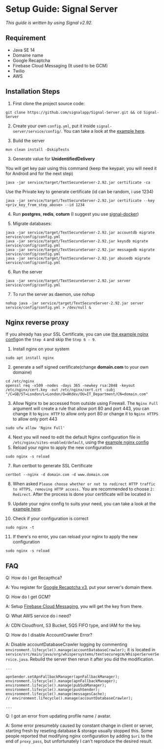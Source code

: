 # Setup Guide: Signal Server

*This guide is written by using Signal v2.92.*

## Requirement

* Java SE 14 
* Domaine name
* Google Recaptcha
* Firebase Cloud Messaging (It used to be GCM)
* Twilio
* AWS

## Installation Steps

1. First clone the project source code:

```
git clone https://github.com/signalapp/Signal-Server.git && cd Signal-Server
```

2. Create your own `config.yml`, put it inside `signal-server/service/config/`. You can take a look at the <a href="https://github.com/aqnouch/Setup-Guide/blob/master/signal-server/example-signal.yml">example here</a>.

3. Build the server

```
mvn clean install -DskipTests
```

3. Generate value for **UnidentifiedDelivery**

You will get key pair using this command (keep the keypair, you will need it for Android and for the next step)
```
java -jar service/target/TextSecureServer-2.92.jar certificate -ca
```

Use the Private key to generate certificate (id can be random, i use 1234)
```
java -jar service/target/TextSecureServer-2.92.jar certificate --key <priv_key_from_step_above> --id 1234
```

4.	Run **postgres**, **redis**, **coturn** (I suggest you use [signal-docker](https://github.com/aqnouch/Setup-Guide/tree/master/signal-docker))

5.	Migrate databases:
```
java -jar service/target/TextSecureServer-2.92.jar accountdb migrate service/config/config.yml
java -jar service/target/TextSecureServer-2.92.jar keysdb migrate service/config/config.yml
java -jar service/target/TextSecureServer-2.92.jar messagedb migrate service/config/config.yml
java -jar service/target/TextSecureServer-2.92.jar abusedb migrate service/config/config.yml
```

6.	Run the server
```
java -jar service/target/TextSecureServer-2.92.jar server service/config/config.yml
```

7. To run the server as daemon, use nohup
```
nohup java -jar service/target/TextSecureServer-2.92.jar server service/config/config.yml > /dev/null &
```

## Nginx reverse proxy

If you already has your SSL Certificate, you can use [the example nginx config](../master/signal-server/example-nginx.conf)on the `Step 4` and skip the `Step 6 - 9`.

1. Install nginx on your system
```
sudo apt install nginx     
```

2. generate a self signed certificate(change **domain.com** to your own domaine)
```
cd /etc/nginx
openssl req -x509 -nodes -days 365 -newkey rsa:2048 -keyout /etc/nginx/cert.key -out /etc/nginx/cert.crt -subj "/C=GB/ST=London/L=London/O=AKdev/OU=IT_Department/CN=domain.com"
```

3. Allow Nginx to be accessed from outside using Firewall. The `Nginx Full` argument will create a rule that allow port 80 and port 443, you can change it to `Nginx HTTP` to allow only port 80 or change it to `Nginx HTTPS` to allow only port 443
```
sudo ufw allow 'Nginx Full'
```

4. Next you will need to edit the default Nginx configuration file in `/etc/nginx/sites-enabled/default`, using the [example nginx config](../master/signal-server/example-nginx.conf)
6. Reload your nginx to apply the new configuration
```
sudo nginx -s reload
```

7. Run certbot to generate SSL Certificate
```
certbot --nginx -d domain.com -d www.domain.com
```

8. When asked `Please choose whether or not to redirect HTTP traffic to HTTPS, removing HTTP access.` You are recommended to choose `2: Redirect`. After the process is done your certificate will be located in
9. Update your nginx config to suits your need, you can take a look at the [example here](../master/signal-server/example-nginx.conf).

10. Check if your configuration is correct
```
sudo nginx -t
```

11. If there's no error, you can reload your nginx to apply the new configuration
```
sudo nginx -s reload
```

## FAQ
Q: How do I get Recapthca?

A: You register for [Google Recaptcha v3](https://www.google.com/recaptcha/intro/v3.html), put your server's domain there.

Q: How do I get GCM?

A: Setup [Firebase Cloud Messaging](https://firebase.google.com/), you will get the key from there.

Q: What AWS service do i need?

A: CDN Cloudfront, S3 Bucket, SQS FIFO type, and IAM for the key.

Q: How do I disable AccountCrawler Error?

A: Disable accountDatabaseCrawler logging by commenting `environment.lifecycle().manage(accountDatabaseCrawler);` it is located in `service/src/main/java/org/whispersystems/textsecuregcm/WhisperServerService.java`. Rebuild the server then rerun it after you did the modification.

```
...

apnSender.setApnFallbackManager(apnFallbackManager);
environment.lifecycle().manage(apnFallbackManager);
environment.lifecycle().manage(pubSubManager);
environment.lifecycle().manage(pushSender);
environment.lifecycle().manage(messagesCache);
// environment.lifecycle().manage(accountDatabaseCrawler);

...
```

Q: I got an error from updating profile name / avatar.

A: Some error presumebly caused by constant change in client or server, starting fresh by reseting database & storage usually stopped this. Some people reported that modifying nginx configuration by adding `$uri` to the end of `proxy_pass`, but unfortunately I can't reproduce the desired result.
